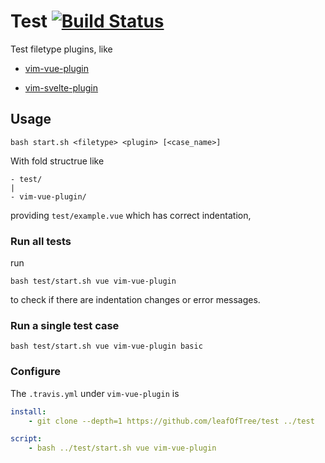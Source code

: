# Test [![Build Status](https://travis-ci.com/leafOfTree/test.svg?branch=master)](https://travis-ci.com/leafOfTree/test)

Test filetype plugins, like

- [vim-vue-plugin](https://github.com/leafOfTree/vim-vue-plugin)

- [vim-svelte-plugin](https://github.com/leafOfTree/vim-svelte-plugin)

## Usage

    bash start.sh <filetype> <plugin> [<case_name>]

With fold structrue like

    - test/
    |
    - vim-vue-plugin/

providing `test/example.vue` which has correct indentation,

### Run all tests

run 

    bash test/start.sh vue vim-vue-plugin

to check if there are indentation changes or error messages.

### Run a single test case

    bash test/start.sh vue vim-vue-plugin basic

### Configure

The `.travis.yml` under `vim-vue-plugin` is

```yaml
install:
    - git clone --depth=1 https://github.com/leafOfTree/test ../test

script:
    - bash ../test/start.sh vue vim-vue-plugin
```
